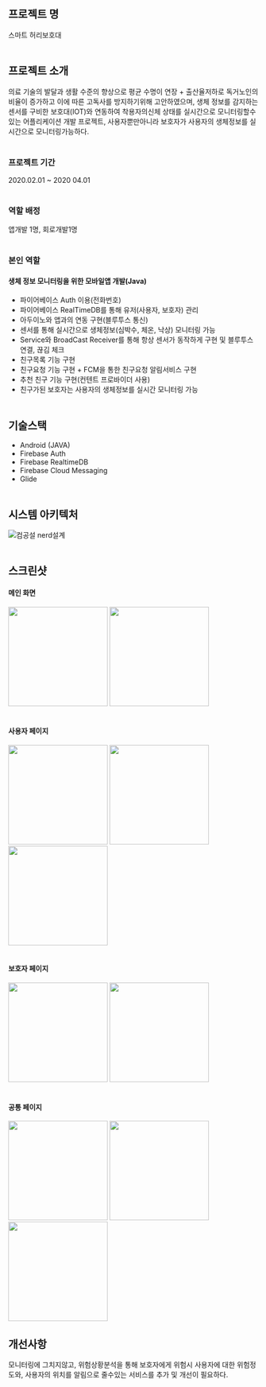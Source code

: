 ## 프로젝트 명

스마트 허리보호대<br><br>

## 프로젝트 소개
의료 기술의 발달과 생활 수준의 향상으로 평균 수명이 연장 + 출산율저하로 독거노인의 비율이 증가하고 이에 따른 고독사를 방지하기위해 고안하였으며, 
생체 정보를 감지하는 센서를 구비한 보호대(IOT)와 연동하여 착용자의신체 상태를 실시간으로 모니터링할수있는 어플리케이션 개발 프로젝트, 사용자뿐만아니라
보호자가 사용자의 생체정보를 실시간으로 모니터링가능하다.<br><br>

### 프로젝트 기간
2020.02.01 ~ 2020 04.01<br><br>

### 역할 배정
앱개발 1명, 회로개발1명<br><br>

### 본인 역할

#### 생체 정보 모니터링을 위한 모바일앱 개발(Java)
* 파이어베이스 Auth 이용(전화번호)
* 파이어베이스 RealTimeDB를 통해 유저(사용자, 보호자) 관리
* 아두이노와 앱과의 연동 구현(블루투스 통신)
* 센서를 통해 실시간으로 생체정보(심박수, 체온, 낙상) 모니터링 가능
* Service와 BroadCast Receiver를 통해 항상 센서가 동작하게 구현 및 블루투스 연결, 끊김 체크
* 친구목록 기능 구현
* 친구요청 기능 구현 + FCM을 통한 친구요청 알림서비스 구현
* 추천 친구 기능 구현(컨텐트 프로바이더 사용)
* 친구가된 보호자는 사용자의 생체정보를 실시간 모니터링 가능<br><br>




## 기술스택
* Android (JAVA)
* Firebase Auth
* Firebase RealtimeDB
* Firebase Cloud Messaging
* Glide
<br><br>

## 시스템 아키텍처
![컴공설 nerd설계](https://user-images.githubusercontent.com/48284360/98101591-c9f3d680-1ed5-11eb-90ec-a6b98c9763d0.png)<br><br>



## 스크린샷
#### 메인 화면
<div>
<img width="200" src="https://user-images.githubusercontent.com/48284360/98079157-b5ecac80-1eb6-11eb-83b7-3e9cfa7fd642.jpg"> 
<img width="200" src="https://user-images.githubusercontent.com/48284360/98079151-b4bb7f80-1eb6-11eb-8a18-bb7c89d45b1e.jpg"> <br><br>
</div>

#### 사용자 페이지
<div>
<img width="200" src="https://user-images.githubusercontent.com/48284360/98079161-b71dd980-1eb6-11eb-9ebc-867bddcfe1ae.jpg">
<img width="200" src="https://user-images.githubusercontent.com/48284360/98079148-b422e900-1eb6-11eb-8b35-c1e597499a08.jpg"> 
<img width="200" src="https://user-images.githubusercontent.com/48284360/98079153-b5541600-1eb6-11eb-880c-b4095247be11.jpg">
<br><br>
</div>

#### 보호자 페이지
<div>
<img width="200"  src="https://user-images.githubusercontent.com/48284360/98079164-b7b67000-1eb6-11eb-9f8a-8bec319dca89.jpg">
<img width="200" src="https://user-images.githubusercontent.com/48284360/98079140-b2592580-1eb6-11eb-9a89-3d40435ac11e.jpg">
  <br><br>
</div>

#### 공통 페이지
<div>
<img width="200" src="https://user-images.githubusercontent.com/48284360/98079156-b5541600-1eb6-11eb-8f3a-714138e056cb.jpg">
<img width="200" src="https://user-images.githubusercontent.com/48284360/98079162-b71dd980-1eb6-11eb-96dd-8de9c92eaf7f.jpg">
<img width="200" src="https://user-images.githubusercontent.com/48284360/98079159-b6854300-1eb6-11eb-816f-51bbc12c42d6.jpg">

</div>

## 개선사항
모니터링에 그치지않고, 위험상황분석을 통해 보호자에게 위험시 사용자에 대한 위험정도와, 사용자의 위치를 알림으로 줄수있는 서비스를 추가 및 개선이 필요하다.


